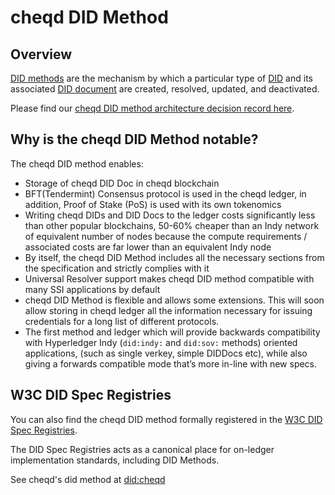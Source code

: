 # cheqd DID Method

## Overview

[DID methods](https://www.w3.org/TR/did-core/#dfn-did-methods) are the mechanism by which a particular type of [DID](https://www.w3.org/TR/did-core/#dfn-decentralized-identifiers) and its associated [DID document](https://www.w3.org/TR/did-core/#dfn-did-documents) are created, resolved, updated, and deactivated.

Please find our [cheqd DID method architecture decision record here](https://docs.cheqd.io/node/architecture/adr-list/adr-002-cheqd-did-method).

## Why is the cheqd DID Method notable?

The cheqd DID method enables:

* Storage of cheqd DID Doc in cheqd blockchain
* BFT(Tendermint) Consensus protocol is used in the cheqd ledger, in addition, Proof of Stake (PoS) is used with its own tokenomics
* Writing cheqd DIDs and DID Docs to the ledger costs significantly less than other popular blockchains, 50-60% cheaper than an Indy network of equivalent number of nodes because the compute requirements / associated costs are far lower than an equivalent Indy node
* By itself, the cheqd DID Method includes all the necessary sections from the specification and strictly complies with it
* Universal Resolver support makes cheqd DID method compatible with many SSI applications by default
* cheqd DID Method is flexible and allows some extensions. This will soon allow storing in cheqd ledger all the information necessary for issuing credentials for a long list of different protocols.
* The first method and ledger which will provide backwards compatibility with Hyperledger Indy (`did:indy:` and `did:sov:` methods) oriented applications, (such as single verkey, simple DIDDocs etc), while also giving a forwards compatible mode that’s more in-line with new specs.

## W3C DID Spec Registries

You can also find the cheqd DID method formally registered in the [W3C DID Spec Registries](https://www.w3.org/TR/did-spec-registries/).

The DID Spec Registries acts as a canonical place for on-ledger implementation standards, including DID Methods.  

See cheqd's did method at [did:cheqd](https://github.com/w3c/did-test-suite/blob/main/packages/did-core-test-server/suites/implementations/did-cheqd.json)